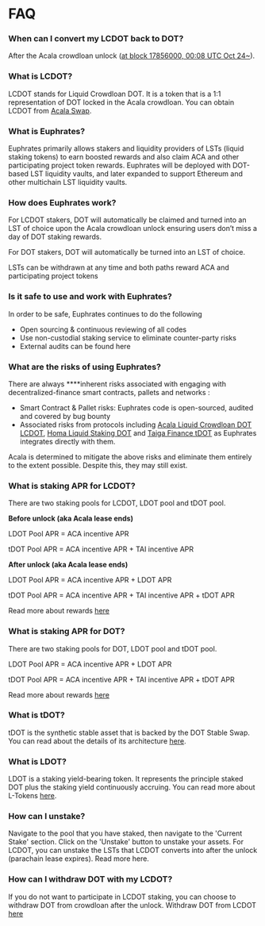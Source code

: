 # FAQ

### When can I convert my LCDOT back to DOT?

After the Acala crowdloan unlock ([at block 17856000, 00:08 UTC Oct 24\~](https://polkadot.subscan.io/block/17856000)).

### What is LCDOT?

LCDOT stands for Liquid Crowdloan DOT. It is a token that is a 1:1 representation of DOT locked in the Acala crowdloan. You can obtain LCDOT from [Acala Swap](https://apps.acala.network/swap).

### What is Euphrates?

Euphrates primarily allows stakers and liquidity providers of LSTs (liquid staking tokens) to earn boosted rewards and also claim ACA and other participating project token rewards. Euphrates will be deployed with DOT-based LST liquidity vaults, and later expanded to support Ethereum and other multichain LST liquidity vaults.

### How does Euphrates work?

For LCDOT stakers, DOT will automatically be claimed and turned into an LST of choice upon the Acala crowdloan unlock ensuring users don’t miss a day of DOT staking rewards.

For DOT stakers, DOT will automatically be turned into an LST of choice.

LSTs can be withdrawn at any time and both paths reward ACA and participating project tokens

### Is it safe to use and work with Euphrates?

In order to be safe, Euphrates continues to do the following

* Open sourcing & continuous reviewing of all codes
* Use non-custodial staking service to eliminate counter-party risks
* External audits can be found here

### What are the risks of using Euphrates?

There are always \*\*\*\*inherent risks associated with engaging with decentralized-finance smart contracts, pallets and networks :

* Smart Contract & Pallet risks: Euphrates code is open-sourced, audited and covered by bug bounty
* Associated risks from protocols including [Acala Liquid Crowdloan DOT LCDOT](https://wiki.acala.network/crowdloans/acala-crowdloan/faq#liquid-crowdloan-and-lcdot), [Homa Liquid Staking DOT](https://docs.homastaking.app/) and [Taiga Finance tDOT](https://www.taigaprotocol.io/) as Euphrates integrates directly with them.

Acala is determined to mitigate the above risks and eliminate them entirely to the extent possible. Despite this, they may still exist.

### What is staking APR for LCDOT?

There are two staking pools for LCDOT, LDOT pool and tDOT pool.

**Before unlock (aka Acala lease ends)**

LDOT Pool APR = ACA incentive APR

tDOT Pool APR = ACA incentive APR + TAI incentive APR

**After unlock (aka Acala lease ends)**

LDOT Pool APR = ACA incentive APR + LDOT APR

tDOT Pool APR = ACA incentive APR + TAI incentive APR + tDOT APR

Read more about rewards [here](../euphrates/rewards.md)

### What is staking APR for DOT?

There are two staking pools for DOT, LDOT pool and tDOT pool.

LDOT Pool APR = ACA incentive APR + LDOT APR

tDOT Pool APR = ACA incentive APR + TAI incentive APR + tDOT APR

Read more about rewards [here](../euphrates/rewards.md)

### What is tDOT?

tDOT is the synthetic stable asset that is backed by the DOT Stable Swap. You can read about the details of its architecture [here](https://docs.taigaprotocol.io/overview/architecture#tdot).

### What is LDOT?

LDOT is a staking yield-bearing token. It represents the principle staked DOT plus the staking yield continuously accruing. You can read more about L-Tokens [here](https://docs.homastaking.app/overview/l-token).

### How can I unstake?

Navigate to the pool that you have staked, then navigate to the 'Current Stake' section. Click on the 'Unstake' button to unstake your assets. For LCDOT, you can unstake the LSTs that LCDOT converts into after the unlock (parachain lease expires). Read more here.

### How can I withdraw DOT with my LCDOT?

If you do not want to participate in LCDOT staking, you can choose to withdraw DOT from crowdloan after the unlock. Withdraw DOT from LCDOT [here](https://farm.acala.network/withdraw)
